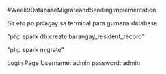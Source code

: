 #Week9DatabaseMigrateandSeedingImplementation

Sir eto po palagay sa terminal para gumana database.

"php spark db:create barangay_resident_record"

"php spark migrate"

Login Page
Username: admin
password: admin
